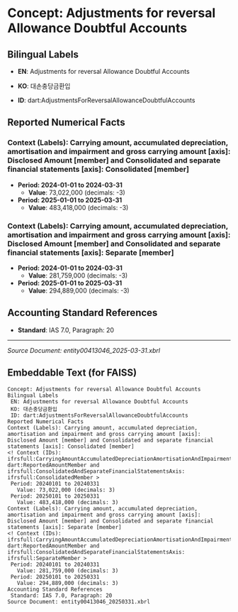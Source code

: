 # Concept: Adjustments for reversal Allowance Doubtful Accounts

## Bilingual Labels
- **EN**: Adjustments for reversal Allowance Doubtful Accounts
- **KO**: 대손충당금환입

- **ID**: dart:AdjustmentsForReversalAllowanceDoubtfulAccounts

## Reported Numerical Facts

### **Context (Labels): Carrying amount, accumulated depreciation, amortisation and impairment and gross carrying amount [axis]: Disclosed Amount [member] and Consolidated and separate financial statements [axis]: Consolidated [member]**
<!-- Context (IDs): ifrs-full:CarryingAmountAccumulatedDepreciationAmortisationAndImpairmentAndGrossCarryingAmountAxis: dart:ReportedAmountMember and ifrs-full:ConsolidatedAndSeparateFinancialStatementsAxis: ifrs-full:ConsolidatedMember -->
- **Period: 2024-01-01 to 2024-03-31**
  - **Value**: 73,022,000 (decimals: -3)
- **Period: 2025-01-01 to 2025-03-31**
  - **Value**: 483,418,000 (decimals: -3)

### **Context (Labels): Carrying amount, accumulated depreciation, amortisation and impairment and gross carrying amount [axis]: Disclosed Amount [member] and Consolidated and separate financial statements [axis]: Separate [member]**
<!-- Context (IDs): ifrs-full:CarryingAmountAccumulatedDepreciationAmortisationAndImpairmentAndGrossCarryingAmountAxis: dart:ReportedAmountMember and ifrs-full:ConsolidatedAndSeparateFinancialStatementsAxis: ifrs-full:SeparateMember -->
- **Period: 2024-01-01 to 2024-03-31**
  - **Value**: 281,759,000 (decimals: -3)
- **Period: 2025-01-01 to 2025-03-31**
  - **Value**: 294,889,000 (decimals: -3)

## Accounting Standard References
- **Standard**: IAS 7.0, Paragraph: 20

---
*Source Document: entity00413046_2025-03-31.xbrl*
## Embeddable Text (for FAISS)
```text
Concept: Adjustments for reversal Allowance Doubtful Accounts
Bilingual Labels
 EN: Adjustments for reversal Allowance Doubtful Accounts
 KO: 대손충당금환입
 ID: dart:AdjustmentsForReversalAllowanceDoubtfulAccounts
Reported Numerical Facts
Context (Labels): Carrying amount, accumulated depreciation, amortisation and impairment and gross carrying amount [axis]: Disclosed Amount [member] and Consolidated and separate financial statements [axis]: Consolidated [member]
<! Context (IDs): ifrsfull:CarryingAmountAccumulatedDepreciationAmortisationAndImpairmentAndGrossCarryingAmountAxis: dart:ReportedAmountMember and ifrsfull:ConsolidatedAndSeparateFinancialStatementsAxis: ifrsfull:ConsolidatedMember >
 Period: 20240101 to 20240331
   Value: 73,022,000 (decimals: 3)
 Period: 20250101 to 20250331
   Value: 483,418,000 (decimals: 3)
Context (Labels): Carrying amount, accumulated depreciation, amortisation and impairment and gross carrying amount [axis]: Disclosed Amount [member] and Consolidated and separate financial statements [axis]: Separate [member]
<! Context (IDs): ifrsfull:CarryingAmountAccumulatedDepreciationAmortisationAndImpairmentAndGrossCarryingAmountAxis: dart:ReportedAmountMember and ifrsfull:ConsolidatedAndSeparateFinancialStatementsAxis: ifrsfull:SeparateMember >
 Period: 20240101 to 20240331
   Value: 281,759,000 (decimals: 3)
 Period: 20250101 to 20250331
   Value: 294,889,000 (decimals: 3)
Accounting Standard References
 Standard: IAS 7.0, Paragraph: 20
Source Document: entity00413046_20250331.xbrl
```